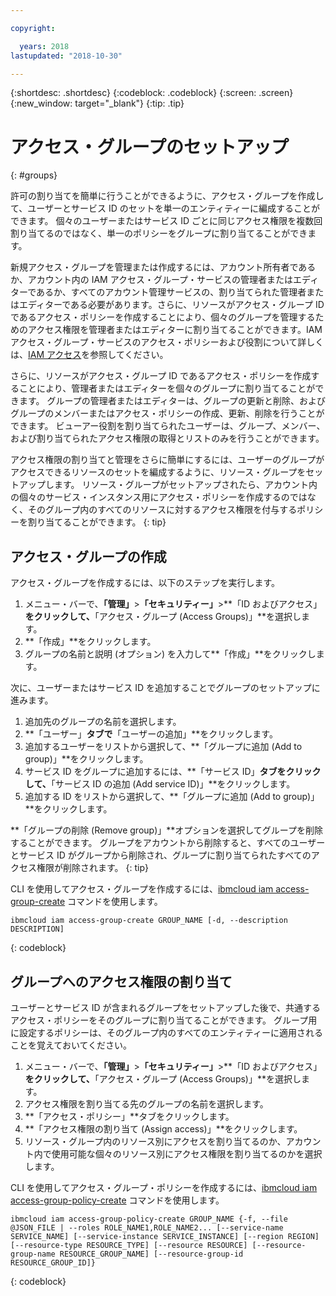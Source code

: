 ```yaml
---

copyright:

  years: 2018
lastupdated: "2018-10-30"

---
```


{:shortdesc: .shortdesc}
{:codeblock: .codeblock}
{:screen: .screen}
{:new_window: target="_blank"}
{:tip: .tip}


# アクセス・グループのセットアップ
{: #groups}

許可の割り当てを簡単に行うことができるように、アクセス・グループを作成して、ユーザーとサービス ID のセットを単一のエンティティーに編成することができます。 個々のユーザーまたはサービス ID ごとに同じアクセス権限を複数回割り当てるのではなく、単一のポリシーをグループに割り当てることができます。

新規アクセス・グループを管理または作成するには、アカウント所有者であるか、アカウント内の IAM アクセス・グループ・サービスの管理者またはエディターであるか、すべてのアカウント管理サービスの、割り当てられた管理者またはエディターである必要があります。さらに、リソースがアクセス・グループ ID であるアクセス・ポリシーを作成することにより、個々のグループを管理するためのアクセス権限を管理者またはエディターに割り当てることができます。IAM アクセス・グループ・サービスのアクセス・ポリシーおよび役割について詳しくは、[IAM アクセス](/docs/iam/users_roles.html#platformrolestable2)を参照してください。

さらに、リソースがアクセス・グループ ID であるアクセス・ポリシーを作成することにより、管理者またはエディターを個々のグループに割り当てることができます。 グループの管理者またはエディターは、グループの更新と削除、およびグループのメンバーまたはアクセス・ポリシーの作成、更新、削除を行うことができます。 ビューアー役割を割り当てられたユーザーは、グループ、メンバー、および割り当てられたアクセス権限の取得とリストのみを行うことができます。

アクセス権限の割り当てと管理をさらに簡単にするには、ユーザーのグループがアクセスできるリソースのセットを編成するように、リソース・グループをセットアップします。 リソース・グループがセットアップされたら、アカウント内の個々のサービス・インスタンス用にアクセス・ポリシーを作成するのではなく、そのグループ内のすべてのリソースに対するアクセス権限を付与するポリシーを割り当てることができます。 
{: tip}

## アクセス・グループの作成

アクセス・グループを作成するには、以下のステップを実行します。

1. メニュー・バーで、**「管理」**&gt;**「セキュリティー」**&gt;**「ID およびアクセス」**をクリックして、**「アクセス・グループ (Access Groups)」**を選択します。
2. **「作成」**をクリックします。
3. グループの名前と説明 (オプション) を入力して**「作成」**をクリックします。

次に、ユーザーまたはサービス ID を追加することでグループのセットアップに進みます。

1. 追加先のグループの名前を選択します。
2. **「ユーザー」**タブで**「ユーザーの追加」**をクリックします。 
3. 追加するユーザーをリストから選択して、**「グループに追加 (Add to group)」**をクリックします。
4. サービス ID をグループに追加するには、**「サービス ID」**タブをクリックして、**「サービス ID の追加 (Add service ID)」**をクリックします。
5. 追加する ID をリストから選択して、**「グループに追加 (Add to group)」**をクリックします。

**「グループの削除 (Remove group)」**オプションを選択してグループを削除することができます。 グループをアカウントから削除すると、すべてのユーザーとサービス ID がグループから削除され、グループに割り当てられたすべてのアクセス権限が削除されます。
{: tip}

CLI を使用してアクセス・グループを作成するには、[ibmcloud iam access-group-create](/docs/cli/reference/ibmcloud/cli_api_policy.html#ibmcloud_iam_access_group_create) コマンドを使用します。
```
ibmcloud iam access-group-create GROUP_NAME [-d, --description DESCRIPTION]
```
{: codeblock}


## グループへのアクセス権限の割り当て

ユーザーとサービス ID が含まれるグループをセットアップした後で、共通するアクセス・ポリシーをそのグループに割り当てることができます。 グループ用に設定するポリシーは、そのグループ内のすべてのエンティティーに適用されることを覚えておいてください。

1. メニュー・バーで、**「管理」**&gt;**「セキュリティー」**&gt;**「ID およびアクセス」**をクリックして、**「アクセス・グループ (Access Groups)」**を選択します。
2. アクセス権限を割り当てる先のグループの名前を選択します。 
3. **「アクセス・ポリシー」**タブをクリックします。
4. **「アクセス権限の割り当て (Assign access)」**をクリックします。 
5. リソース・グループ内のリソース別にアクセスを割り当てるのか、アカウント内で使用可能な個々のリソース別にアクセス権限を割り当てるのかを選択します。

CLI を使用してアクセス・グループ・ポリシーを作成するには、[ibmcloud iam access-group-policy-create](/docs/cli/reference/ibmcloud/cli_api_policy.html#ibmcloud_iam_access_group_policy_create) コマンドを使用します。
```
ibmcloud iam access-group-policy-create GROUP_NAME {-f, --file @JSON_FILE | --roles ROLE_NAME1,ROLE_NAME2... [--service-name SERVICE_NAME] [--service-instance SERVICE_INSTANCE] [--region REGION] [--resource-type RESOURCE_TYPE] [--resource RESOURCE] [--resource-group-name RESOURCE_GROUP_NAME] [--resource-group-id RESOURCE_GROUP_ID]}
```
{: codeblock}
